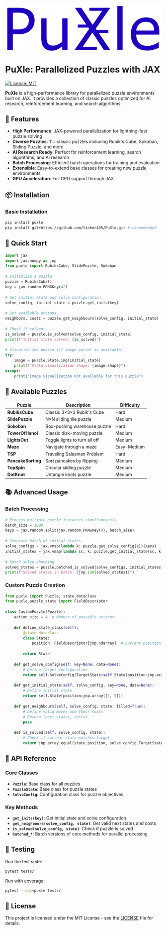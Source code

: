 <div align="center">
  <img src="images/PuXle.png" alt="PuXle Logo" width="500">
</div>

# PuXle: Parallelized Puzzles with JAX

[![License: MIT](https://img.shields.io/badge/License-MIT-yellow.svg)](https://opensource.org/licenses/MIT)

**PuXle** is a high-performance library for parallelized puzzle environments built on JAX. It provides a collection of classic puzzles optimized for AI research, reinforcement learning, and search algorithms.

## 🚀 Features

- **High Performance**: JAX-powered parallelization for lightning-fast puzzle solving
- **Diverse Puzzles**: 11+ classic puzzles including Rubik's Cube, Sokoban, Sliding Puzzle, and more
- **AI Research Ready**: Perfect for reinforcement learning, search algorithms, and AI research
- **Batch Processing**: Efficient batch operations for training and evaluation
- **Extensible**: Easy-to-extend base classes for creating new puzzle environments
- **GPU Acceleration**: Full GPU support through JAX

## 📦 Installation

### Basic Installation
```bash
pip install puxle
pip install git+https://github.com/tinker495/PuXle.git # recommended
```

## 🎯 Quick Start

```python
import jax
import jax.numpy as jnp
from puxle import RubiksCube, SlidePuzzle, Sokoban

# Initialize a puzzle
puzzle = RubiksCube()
key = jax.random.PRNGKey(42)

# Get initial state and solve configuration
solve_config, initial_state = puzzle.get_inits(key)

# Get available actions
neighbors, costs = puzzle.get_neighbours(solve_config, initial_state)

# Check if solved
is_solved = puzzle.is_solved(solve_config, initial_state)
print(f"Initial state solved: {is_solved}")

# Visualize the puzzle (if image parser is available)
try:
    image = puzzle.State.img(initial_state)
    print(f"State visualization shape: {image.shape}")
except:
    print("Image visualization not available for this puzzle")
```

## 🧩 Available Puzzles

| Puzzle | Description | Difficulty |
|--------|-------------|------------|
| **RubiksCube** | Classic 3×3×3 Rubik's Cube | Hard |
| **SlidePuzzle** | N×N sliding tile puzzle | Medium |
| **Sokoban** | Box-pushing warehouse puzzle | Hard |
| **TowerOfHanoi** | Classic disk-moving puzzle | Medium |
| **LightsOut** | Toggle lights to turn all off | Medium |
| **Maze** | Navigate through a maze | Easy-Medium |
| **TSP** | Traveling Salesman Problem | Hard |
| **PancakeSorting** | Sort pancakes by flipping | Medium |
| **TopSpin** | Circular sliding puzzle | Medium |
| **DotKnot** | Untangle knots puzzle | Medium |

## 📚 Advanced Usage

### Batch Processing
```python
# Process multiple puzzle instances simultaneously
batch_size = 1000
keys = jax.random.split(jax.random.PRNGKey(0), batch_size)

# Generate batch of initial states
solve_configs = jax.vmap(lambda k: puzzle.get_solve_config(k))(keys)
initial_states = jax.vmap(lambda sc, k: puzzle.get_initial_state(sc, k))(solve_configs, keys)

# Batch solve checking
solved_states = puzzle.batched_is_solved(solve_configs, initial_states)
print(f"Solved states in batch: {jnp.sum(solved_states)}")
```

### Custom Puzzle Creation
```python
from puxle import Puzzle, state_dataclass
from puxle.puzzle_state import FieldDescriptor

class CustomPuzzle(Puzzle):
    action_size = 4  # Number of possible actions
    
    def define_state_class(self):
        @state_dataclass
        class State:
            position: FieldDescriptor[jnp.ndarray]  # Current position
            
        return State
    
    def get_solve_config(self, key=None, data=None):
        # Define target configuration
        return self.SolveConfig(TargetState=self.State(position=jnp.array([0, 0])))
    
    def get_initial_state(self, solve_config, key=None, data=None):
        # Define initial state
        return self.State(position=jnp.array([5, 5]))
    
    def get_neighbours(self, solve_config, state, filled=True):
        # Define valid moves and their costs
        # Return (next_states, costs) 
        pass
    
    def is_solved(self, solve_config, state):
        # Check if current state matches target
        return jnp.array_equal(state.position, solve_config.TargetState.position)
```

## 🔧 API Reference

### Core Classes

- **`Puzzle`**: Base class for all puzzles
- **`PuzzleState`**: Base class for puzzle states
- **`SolveConfig`**: Configuration class for puzzle objectives

### Key Methods

- **`get_inits(key)`**: Get initial state and solve configuration
- **`get_neighbours(solve_config, state)`**: Get valid next states and costs
- **`is_solved(solve_config, state)`**: Check if puzzle is solved
- **`batched_*`**: Batch versions of core methods for parallel processing

## 🧪 Testing

Run the test suite:
```bash
pytest tests/
```

Run with coverage:
```bash
pytest --cov=puxle tests/
```

## 📄 License

This project is licensed under the MIT License - see the [LICENSE](LICENSE) file for details.
